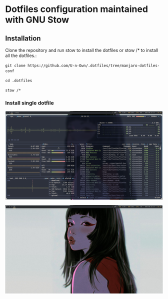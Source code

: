 # Dotfiles configuration maintained with GNU Stow



## Installation

Clone the repository and run stow to install the dotfiles or stow /* to install all the dotfiles.:


`git clone https://github.com/U-n-Own/.dotfiles/tree/manjaro-dotfiles-conf` 

`cd .dotfiles`

`stow /*`

### Install single dotfile

![btop](/Screenshots/btop.jpg)

![girl](/Screenshots/girl.jpg)





